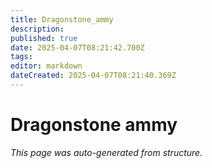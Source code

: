 ```yaml
---
title: Dragonstone_ammy
description: 
published: true
date: 2025-04-07T08:21:42.700Z
tags: 
editor: markdown
dateCreated: 2025-04-07T08:21:40.369Z
---
```


# Dragonstone ammy

*This page was auto-generated from structure.*